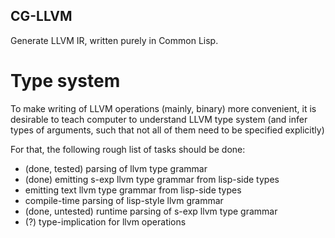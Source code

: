CG-LLVM
-------

Generate LLVM IR, written purely in Common Lisp.

Type system
===========

To make writing of LLVM operations (mainly, binary) more convenient,
it is desirable to teach computer to understand LLVM type system
(and infer types of arguments, such that not all of them need to be specified explicitly)

For that, the following rough list of tasks should be done:
* (done, tested) parsing of llvm type grammar
* (done) emitting s-exp llvm type grammar from lisp-side types
* emitting text llvm type grammar from lisp-side types
* compile-time parsing of lisp-style llvm grammar
* (done, untested) runtime parsing of s-exp llvm type grammar
* (?) type-implication for llvm operations

